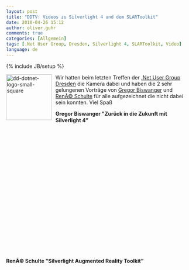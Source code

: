 ```yaml
---
layout: post
title: "DDTV: Videos zu Silverlight 4 und dem SLARToolkit"
date: 2010-04-26 15:12
author: oliver.guhr
comments: true
categories: [Allgemein]
tags: [.Net User Group, Dresden, Silverlight 4, SLARToolkit, Video]
language: de
---
```

{% include JB/setup %}
<p align="left"><a href="{{BASE_PATH}}/assets/wp-images-de/dddotnetlogosmallsquare.png"><img style="border-right-width: 0px; margin: 0px 10px 0px 0px; display: inline; border-top-width: 0px; border-bottom-width: 0px; border-left-width: 0px" title="dd-dotnet-logo-small-square" border="0" alt="dd-dotnet-logo-small-square" align="left" src="{{BASE_PATH}}/assets/wp-images-de/dddotnetlogosmallsquare_thumb.png" width="125" height="125" /></a> Wir hatten beim letzten Treffen der <a href="http://dd-dotnet.de">.Net User Group Dresden</a> die Kamera dabei und haben die 2 sehr gelungenen Vorträge von <a href="http://twitter.com/BFreakout" target="_blank">Gregor Biswanger</a> und <a href="http://twitter.com/rschu" target="_blank">RenÃ© Schulte</a> für alle aufgezeichnet die nicht dabei sein konnten. Viel Spaß </p>  <p align="left"><strong>Gregor Biswanger "Zurück in die Zukunft mit Silverlight 4”</strong>     <br />    <br /><object classid="clsid:d27cdb6e-ae6d-11cf-96b8-444553540000" width="500" height="325" codebase="http://download.macromedia.com/pub/shockwave/cabs/flash/swflash.cab#version=6,0,40,0"><param name="allowfullscreen" value="true" /><param name="allowscriptaccess" value="always" /><param name="src" value="http://vimeo.com/moogaloop.swf?clip_id=10821459&amp;server=vimeo.com&amp;show_title=1&amp;show_byline=1&amp;show_portrait=0&amp;color=00ADEF&amp;fullscreen=1" /><embed type="application/x-shockwave-flash" width="500" height="325" src="http://vimeo.com/moogaloop.swf?clip_id=10821459&amp;server=vimeo.com&amp;show_title=1&amp;show_byline=1&amp;show_portrait=0&amp;color=00ADEF&amp;fullscreen=1" allowscriptaccess="always" allowfullscreen="true"></embed></object></p>  <p></p>  <p></p>  <h4><strong>RenÃ© Schulte "Silverlight Augmented Reality Toolkit”</strong>     <br />    <br /></h4> <object classid="clsid:d27cdb6e-ae6d-11cf-96b8-444553540000" width="500" height="325" codebase="http://download.macromedia.com/pub/shockwave/cabs/flash/swflash.cab#version=6,0,40,0"><param name="allowfullscreen" value="true" /><param name="allowscriptaccess" value="always" /><param name="src" value="http://vimeo.com/moogaloop.swf?clip_id=10604412&amp;server=vimeo.com&amp;show_title=1&amp;show_byline=1&amp;show_portrait=0&amp;color=00adef&amp;fullscreen=1" /><embed type="application/x-shockwave-flash" width="500" height="325" src="http://vimeo.com/moogaloop.swf?clip_id=10604412&amp;server=vimeo.com&amp;show_title=1&amp;show_byline=1&amp;show_portrait=0&amp;color=00adef&amp;fullscreen=1" allowscriptaccess="always" allowfullscreen="true"></embed></object>
